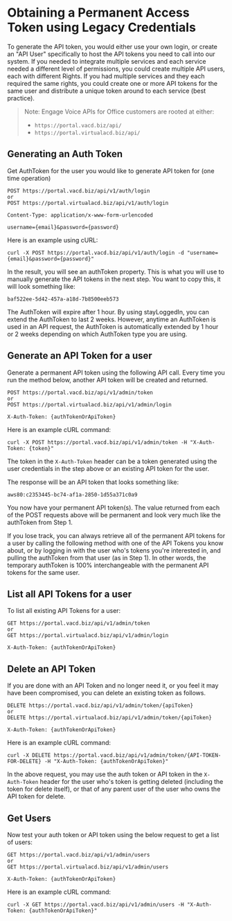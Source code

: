 # Obtaining a Permanent Access Token using Legacy Credentials

To generate the API token, you would either use your own login, or create an "API User" specifically to host the API tokens you need to call into our system. If you needed to integrate multiple services and each service needed a different level of permissions, you could create multiple API users, each with different Rights. If you had multiple services and they each required the same rights, you could create one or more API tokens for the same user and distribute a unique token around to each service (best practice).

> Note: Engage Voice APIs for Office customers are rooted at either:
>
> * `https://portal.vacd.biz/api/`
> * `https://portal.virtualacd.biz/api/`

## Generating an Auth Token

Get AuthToken for the user you would like to generate API token for (one time operation)

```http
POST https://portal.vacd.biz/api/v1/auth/login
or
POST https://portal.virtualacd.biz/api/v1/auth/login

Content-Type: application/x-www-form-urlencoded

username={email}&password={password}
```

Here is an example using cURL:

`curl -X POST https://portal.vacd.biz/api/v1/auth/login -d "username={email}&password={password}"`

In the result, you will see an authToken property. This is what you will use to manually generate the API tokens in the next step. You want to copy this, it will look something like:

`baf522ee-5d42-457a-a18d-7b8500eeb573`

The AuthToken will expire after 1 hour. By using stayLoggedIn, you can extend the AuthToken to last 2 weeks. However, anytime an AuthToken is used in an API request, the AuthToken is automatically extended by 1 hour or 2 weeks depending on which AuthToken type you are using.

## Generate an API Token for a user

Generate a permanent API token using the following API call. Every time you run the method below, another API token will be created and returned.

```http
POST https://portal.vacd.biz/api/v1/admin/token
or
POST https://portal.virtualacd.biz/api/v1/admin/login

X-Auth-Token: {authTokenOrApiToken}
```

Here is an example cURL command:

`curl -X POST https://portal.vacd.biz/api/v1/admin/token -H "X-Auth-Token: {token}"`

The token in the `X-Auth-Token` header can be a token generated using the user credentials in the step above or an existing API token for the user.

The response will be an API token that looks something like:

`aws80:c2353445-bc74-af1a-2850-1d55a371c0a9`

You now have your permanent API token(s). The value returned from each of the POST requests above will be permanent and look very much like the authToken from Step 1.

If you lose track, you can always retrieve all of the permanent API tokens for a user by calling the following method with one of the API Tokens you know about, or by logging in with the user who's tokens you're interested in, and pulling the authToken from that user (as in Step 1). In other words, the temporary authToken is 100% interchangeable with the permanent API tokens for the same user.

## List all API Tokens for a user

To list all existing API Tokens for a user:

```http
GET https://portal.vacd.biz/api/v1/admin/token
or
GET https://portal.virtualacd.biz/api/v1/admin/login

X-Auth-Token: {authTokenOrApiToken}
```

## Delete an API Token

If you are done with an API Token and no longer need it, or you feel it may have been compromised, you can delete an existing token as follows.

```http
DELETE https://portal.vacd.biz/api/v1/admin/token/{apiToken}
or
DELETE https://portal.virtualacd.biz/api/v1/admin/token/{apiToken}

X-Auth-Token: {authTokenOrApiToken}
```
Here is an example cURL command:

`curl -X DELETE https://portal.vacd.biz/api/v1/admin/token/{API-TOKEN-FOR-DELETE} -H "X-Auth-Token: {authTokenOrApiToken}"`

In the above request, you may use the auth token or API token in the `X-Auth-Token` header for the user who's token is getting deleted (including the token for delete itself), or that of any parent user of the user who owns the API token for delete.

## Get Users

Now test your auth token or API token using the below request to get a list of users:

```http
GET https://portal.vacd.biz/api/v1/admin/users
or
GET https://portal.virtualacd.biz/api/v1/admin/users

X-Auth-Token: {authTokenOrApiToken}
```

Here is an example cURL command:

`curl -X GET https://portal.vacd.biz/api/v1/admin/users -H "X-Auth-Token: {authTokenOrApiToken}"`
